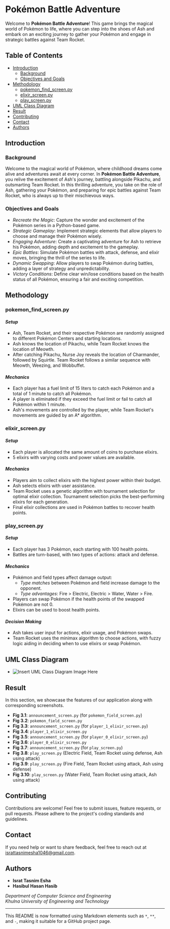 # **Pokémon Battle Adventure**

Welcome to **Pokémon Battle Adventure**! This game brings the magical world of Pokémon to life, where you can step into the shoes of Ash and embark on an exciting journey to gather your Pokémon and engage in strategic battles against Team Rocket.

## **Table of Contents**
- [Introduction](#introduction)
  - [Background](#background)
  - [Objectives and Goals](#objectives-and-goals)
- [Methodology](#methodology)
  - [pokemon_find_screen.py](#pokemon_find_screenpy)
  - [elixir_screen.py](#elixir_screenpy)
  - [play_screen.py](#play_screenpy)
- [UML Class Diagram](#uml-class-diagram)
- [Result](#result)
- [Contributing](#contributing)
- [Contact](#contact)
- [Authors](#authors)

## **Introduction**

### **Background**

Welcome to the magical world of Pokémon, where childhood dreams come alive and adventures await at every corner. In **Pokémon Battle Adventure**, you relive the excitement of Ash's journey, battling alongside Pikachu, and outsmarting Team Rocket. In this thrilling adventure, you take on the role of Ash, gathering your Pokémon, and preparing for epic battles against Team Rocket, who is always up to their mischievous ways.

### **Objectives and Goals**
- *Recreate the Magic*: Capture the wonder and excitement of the Pokémon series in a Python-based game.
- *Strategic Gameplay*: Implement strategic elements that allow players to choose and manage their Pokémon wisely.
- *Engaging Adventure*: Create a captivating adventure for Ash to retrieve his Pokémon, adding depth and excitement to the gameplay.
- *Epic Battles*: Simulate Pokémon battles with attack, defense, and elixir moves, bringing the thrill of the series to life.
- *Dynamic Swapping*: Allow players to swap Pokémon during battles, adding a layer of strategy and unpredictability.
- *Victory Conditions*: Define clear win/lose conditions based on the health status of all Pokémon, ensuring a fair and exciting competition.

## **Methodology**

### **pokemon_find_screen.py**

#### *Setup*
- Ash, Team Rocket, and their respective Pokémon are randomly assigned to different Pokémon Centers and starting locations.
- Ash knows the location of Pikachu, while Team Rocket knows the location of Meowth.
- After catching Pikachu, Nurse Joy reveals the location of Charmander, followed by Squirtle. Team Rocket follows a similar sequence with Meowth, Weezing, and Wobbuffet.

#### *Mechanics*
- Each player has a fuel limit of 15 liters to catch each Pokémon and a total of 1 minute to catch all Pokémon.
- A player is eliminated if they exceed the fuel limit or fail to catch all Pokémon within 1 minute.
- Ash's movements are controlled by the player, while Team Rocket's movements are guided by an A* algorithm.

### **elixir_screen.py**

#### *Setup*
- Each player is allocated the same amount of coins to purchase elixirs.
- 5 elixirs with varying costs and power values are available.

#### *Mechanics*
- Players aim to collect elixirs with the highest power within their budget.
- Ash selects elixirs with user assistance.
- Team Rocket uses a genetic algorithm with tournament selection for optimal elixir collection. Tournament selection picks the best-performing elixirs for each generation.
- Final elixir collections are used in Pokémon battles to recover health points.

### **play_screen.py**

#### *Setup*
- Each player has 3 Pokémon, each starting with 100 health points.
- Battles are turn-based, with two types of actions: attack and defense.

#### *Mechanics*
- Pokémon and field types affect damage output:
  - *Type matches* between Pokémon and field increase damage to the opponent.
  - *Type advantages*: Fire > Electric, Electric > Water, Water > Fire.
- Players can swap Pokémon if the health points of the swapped Pokémon are not 0.
- Elixirs can be used to boost health points.

#### *Decision Making*
- Ash takes user input for actions, elixir usage, and Pokémon swaps.
- Team Rocket uses the minimax algorithm to choose actions, with fuzzy logic aiding in deciding when to use elixirs or swap Pokémon.

## **UML Class Diagram**

- ![Insert UML Class Diagram Image Here](#)

## **Result**

In this section, we showcase the features of our application along with corresponding screenshots.

- **Fig 3.1**: `announcement_screen.py` (for `pokemon_field_screen.py`)
- **Fig 3.2**: `pokemon_field_screen.py`
- **Fig 3.3**: `announcement_screen.py` (for `player_1_elixir_screen.py`)
- **Fig 3.4**: `player_1_elixir_screen.py`
- **Fig 3.5**: `announcement_screen.py` (for `player_0_elixir_screen.py`)
- **Fig 3.6**: `player_0_elixir_screen.py`
- **Fig 3.7**: `announcement_screen.py` (for `play_screen.py`)
- **Fig 3.8**: `play_screen.py` (Electric Field, Team Rocket using defense, Ash using attack)
- **Fig 3.9**: `play_screen.py` (Fire Field, Team Rocket using attack, Ash using defense)
- **Fig 3.10**: `play_screen.py` (Water Field, Team Rocket using attack, Ash using attack)

## **Contributing**

Contributions are welcome! Feel free to submit issues, feature requests, or pull requests. Please adhere to the project's coding standards and guidelines.

## **Contact**

If you need help or want to share feedback, feel free to reach out at [israttasnimesha1046@gmail.com](mailto:israttasnimesha1046@gmail.com).

## **Authors**

- **Israt Tasnim Esha**
- **Hasibul Hasan Hasib**

*Department of Computer Science and Engineering*  
*Khulna University of Engineering and Technology*

---

This README is now formatted using Markdown elements such as `*`, `**`, and `-`, making it suitable for a GitHub project page.
